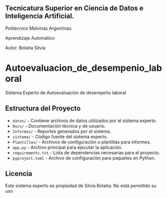## Tecnicatura Superior en Ciencia de Datos e Inteligencia Artificial.

Politécnico Malvinas Argentinas.

Aprendizaje Automático

Autor: Bolaña Silvia

# Autoevaluacion_de_desempenio_laboral
Sistema Experto de Autoevaluación de desempeño laboral



## Estructura del Proyecto

- `datos/` - Contiene archivos de datos utilizados por el sistema experto.
- `Docs/` - Documentación técnica y de usuario.
- `Informes/` - Reportes generados por el sistema.
- `sistema/` - Código fuente del sistema experto.
- `Plantillas/` - Archivos de configuración o plantillas para informes.
- `app.py` - Archivo principal para ejecutar la aplicación.
- `requirements.txt` - Lista de dependencias necesarias para el proyecto.
- `pyproject.toml` - Archivo de configuración para paquetes en Python.

## Licencia
Este sistema experto es propiedad de Silvia Bolaña. No está permitido su uso

